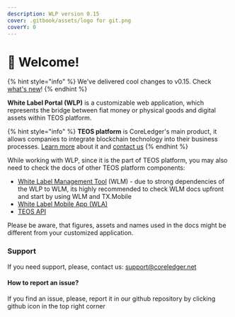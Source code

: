 ```yaml
---
description: WLP version 0.15
cover: .gitbook/assets/logo for git.png
coverY: 0
---
```


# 👋 Welcome!

{% hint style="info" %}
We've delivered cool changes to v0.15. Check [what's new](wlp-versions-and-changelog/version-0.15.md)!
{% endhint %}

**White Label Portal (WLP)** is a customizable web application, which represents the bridge between fiat money or physical goods and digital assets within TEOS platform.&#x20;

{% hint style="info" %}
**TEOS platform** is CoreLedger's main product, it allows companies to integrate blockchain technology into their business processes. [Learn more](https://coreledger.net/teos/) about it and [contact us](https://coreledger.net/contact/)
{% endhint %}

While working with WLP, since it is the part of TEOS platform, you may also need to check the docs of other TEOS platform components:

* [White Label Management Tool](http://localhost:5000/o/ZaeNizhnU47lCcTSk7wB/s/tUL13xBnNCyueYnmUZV7/) (WLM) - due to strong dependencies of the WLP to WLM, its highly recommended to check WLM docs upfront and start by using WLM and TX.Mobile
* [White Label Mobile App (WLA)](http://localhost:5000/o/ZaeNizhnU47lCcTSk7wB/s/7Xg7iannH70Bvo1bfqMb/)
* [TEOS API](http://localhost:5000/o/ZaeNizhnU47lCcTSk7wB/s/-McAKJLTTEmlfBIFJ-85/)

Please be aware, that figures, assets and names used in the docs might be different from your customized application.&#x20;

### Support

If you need support, please, contact us: support@coreledger.net

#### How to report an issue?

If you find an issue, please, report it in our github repository by clicking github icon in the top right corner
